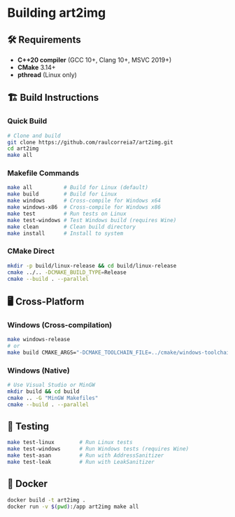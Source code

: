 # Building art2img

## 🛠️ Requirements

- **C++20 compiler** (GCC 10+, Clang 10+, MSVC 2019+)
- **CMake** 3.14+
- **pthread** (Linux only)

## 🏗️ Build Instructions

### Quick Build
```bash
# Clone and build
git clone https://github.com/raulcorreia7/art2img.git
cd art2img
make all
```

### Makefile Commands
```bash
make all          # Build for Linux (default)
make build        # Build for Linux
make windows      # Cross-compile for Windows x64
make windows-x86  # Cross-compile for Windows x86
make test         # Run tests on Linux
make test-windows # Test Windows build (requires Wine)
make clean        # Clean build directory
make install      # Install to system
```

### CMake Direct
```bash
mkdir -p build/linux-release && cd build/linux-release
cmake ../.. -DCMAKE_BUILD_TYPE=Release
cmake --build . --parallel
```

## 🖥️ Cross-Platform

### Windows (Cross-compilation)
```bash
make windows-release
# or
make build CMAKE_ARGS="-DCMAKE_TOOLCHAIN_FILE=../cmake/windows-toolchain.cmake"
```

### Windows (Native)
```bash
# Use Visual Studio or MinGW
mkdir build && cd build
cmake .. -G "MinGW Makefiles"
cmake --build . --parallel
```

## 🧪 Testing

```bash
make test-linux        # Run Linux tests
make test-windows      # Run Windows tests (requires Wine)
make test-asan         # Run with AddressSanitizer
make test-leak         # Run with LeakSanitizer
```

## 🐳 Docker

```bash
docker build -t art2img .
docker run -v $(pwd):/app art2img make all
```